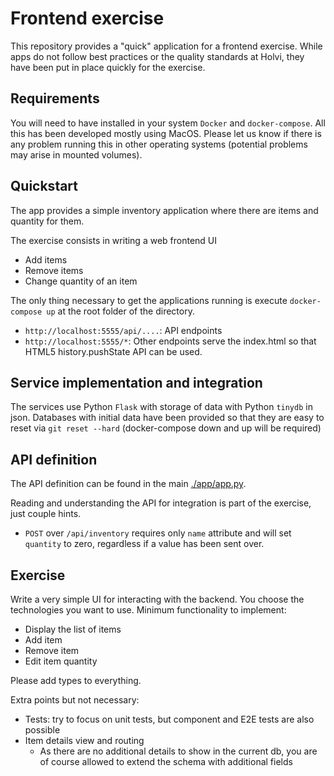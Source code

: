 # Frontend exercise

This repository provides a "quick" application for a frontend exercise.
While apps do not follow best practices or the quality standards at
Holvi, they have been put in place quickly for the exercise.

## Requirements

You will need to have installed in your system `Docker` and `docker-compose`.
All this has been developed mostly using MacOS. Please let us know if there is
any problem running this in other operating systems (potential problems may
arise in mounted volumes).

## Quickstart

The app provides a simple inventory application where there are items and
quantity for them.

The exercise consists in writing a web frontend UI

 * Add items
 * Remove items
 * Change quantity of an item

The only thing necessary to get the applications running is execute
`docker-compose up` at the root folder of the directory.

* `http://localhost:5555/api/....`: API endpoints
* `http://localhost:5555/*`: Other endpoints serve the index.html so that HTML5
  history.pushState API can be used.


## Service implementation and integration

The services use Python `Flask` with storage of data with Python `tinydb` in json.
Databases with initial data have been provided so that they are easy to reset
via `git reset --hard` (docker-compose down and up will be required)

## API definition

The API definition can be found in the main [./app/app.py](app/app.py).

Reading and understanding the API for integration is part of the exercise, just
couple hints.

* `POST` over `/api/inventory` requires only `name` attribute and will set
`quantity` to zero, regardless if a value has been sent over.

## Exercise

Write a very simple UI for interacting with the backend. You choose the
technologies you want to use. Minimum functionality to implement:

* Display the list of items
* Add item
* Remove item
* Edit item quantity

Please add types to everything.

Extra points but not necessary:

* Tests: try to focus on unit tests, but component and E2E tests are also possible
* Item details view and routing
  * As there are no additional details to show in the current db, you are of course allowed to extend the schema with additional fields
